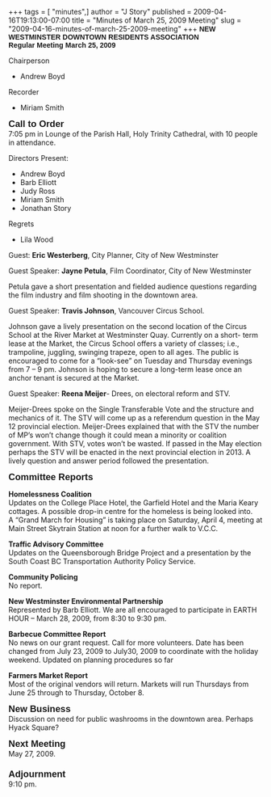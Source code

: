 +++
tags = [ "minutes",]
author = "J Story"
published = 2009-04-16T19:13:00-07:00
title = "Minutes of March 25, 2009 Meeting"
slug = "2009-04-16-minutes-of-march-25-2009-meeting"
+++
<span style="font-weight: bold;font-family:arial;">NEW WESTMINSTER
DOWNTOWN RESIDENTS ASSOCIATION</span>  
<span style="font-weight: bold;font-family:arial;"> Regular Meeting
March 25, 2009</span>  
  
Chairperson  

-   Andrew Boyd

Recorder  

-   Miriam Smith

  
<span style="font-weight: bold;font-size:130%;"><span
style="font-family:arial;">Call to Order</span></span>  
7:05 pm in Lounge of the Parish Hall, Holy Trinity Cathedral, with 10
people in attendance.  
  
Directors Present:  

-   Andrew Boyd
-   Barb Elliott
-   Judy Ross
-   Miriam Smith
-   Jonathan Story

Regrets  

-   Lila Wood

  
Guest: <span style="font-weight: bold;">Eric Westerberg</span>, City
Planner, City of New Westminster  
  
Guest Speaker: <span style="font-weight: bold;">Jayne Petula</span>,
Film Coordinator, City of New Westminster  
  
Petula gave a short presentation and fielded audience questions
regarding the film industry and film shooting in the downtown area.  
  
Guest Speaker: <span style="font-weight: bold;">Travis Johnson</span>,
Vancouver Circus School.  
  
Johnson gave a lively presentation on the second location of the Circus
School at the River Market at Westminster Quay. Currently on a short-
term lease at the Market, the Circus School offers a variety of classes;
i.e.,  
trampoline, juggling, swinging trapeze, open to all ages. The public is
encouraged to come for a “look-see” on Tuesday and Thursday evenings
from 7 – 9 pm. Johnson is hoping to secure a long-term lease once an
anchor tenant is secured at the Market.  
  
Guest Speaker: <span style="font-weight: bold;">Reena Meijer</span>-
Drees, on electoral reform and STV.  
  
Meijer-Drees spoke on the Single Transferable Vote and the structure and
mechanics of it. The STV will come up as a referendum question in the
May 12 provincial election. Meijer-Drees explained that with the STV the
number of MP’s won’t change though it could mean a minority or coalition
government. With STV, votes won’t be wasted. If passed in the May
election perhaps the STV will be enacted in the next provincial election
in 2013. A lively question and answer period followed the
presentation.  
  
<span style="font-size:130%;"><span
style="font-weight: bold;font-family:arial;">Committee
Reports</span></span>  
  
<span style="font-weight: bold;">Homelessness Coalition</span>  
Updates on the College Place Hotel, the Garfield Hotel and the Maria
Keary cottages. A possible drop-in centre for the homeless is being
looked into.  
A “Grand March for Housing” is taking place on Saturday, April 4,
meeting at Main Street Skytrain Station at noon for a further walk to
V.C.C.  
  
<span style="font-weight: bold;">Traffic Advisory Committee</span>  
Updates on the Queensborough Bridge Project and a presentation by the
South Coast BC Transportation Authority Policy Service.  
  
<span style="font-weight: bold;">Community Policing</span>  
No report.  
  
<span style="font-weight: bold;">New Westminster Environmental
Partnership</span>  
Represented by Barb Elliott. We are all encouraged to participate in
EARTH HOUR – March 28, 2009, from 8:30 to 9:30 pm.  
  
<span style="font-weight: bold;">Barbecue Committee Report</span>  
No news on our grant request. Call for more volunteers. Date has been
changed from July 23, 2009 to July30, 2009 to coordinate with the
holiday weekend. Updated on planning procedures so far  
  
<span style="font-weight: bold;">Farmers Market Report</span>  
Most of the original vendors will return. Markets will run Thursdays
from June 25 through to Thursday, October 8.  
  
<span style="font-weight: bold;font-size:130%;"><span
style="font-family:arial;">New Business</span></span>  
Discussion on need for public washrooms in the downtown area. Perhaps
Hyack Square?  
  
<span style="font-weight: bold;font-size:130%;"><span
style="font-family:arial;">Next Meeting</span></span>  
May 27, 2009.  
<span style="font-weight: bold;font-size:130%;">  
<span style="font-family:arial;"> Adjournment</span></span>  
9:10 pm.
